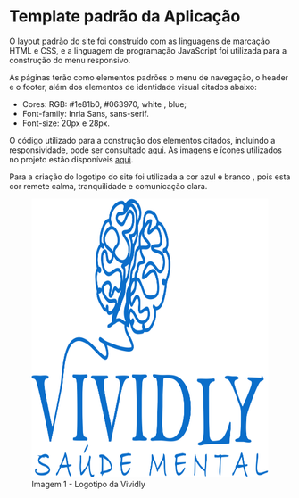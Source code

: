 # Template padrão da Aplicação

O layout padrão do site foi construído com as linguagens de marcação HTML e CSS, e a linguagem de programação JavaScript foi utilizada para a construção do menu responsivo.

As páginas terão como elementos padrões o menu de navegação, o header e o footer, além dos elementos de identidade visual citados abaixo:

<ul>
<li>Cores: RGB: #1e81b0, #063970, white , blue;</li>
<li>Font-family: Inria Sans, sans-serif.</li>
<li>Font-size: 20px e 28px. </li>
</ul>
  
O código utilizado para a construção dos elementos citados, incluindo a responsividade, pode ser consultado <a href="../codigo-fonte/">aqui</a>.
As imagens e ícones utilizados no projeto estão disponíveis <a href="../codigo-fonte/Imagens/">aqui</a>.

Para a criação do logotipo do site foi utilizada a cor azul e branco , pois esta cor remete  calma, tranquilidade e comunicação clara.

<figure>
    <img src="../codigo-fonte/Imagens/LOGO/LOGO AZUL.png" height= "500px">
    <figcaption>Imagem 1 - Logotipo da Vividly
    </figcaption>
</figure> 


